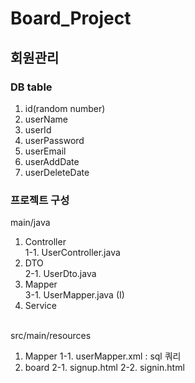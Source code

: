 # Board_Project

## 회원관리
### DB table
1. id(random number)
2. userName
3. userId
4. userPassword
5. userEmail
6. userAddDate
7. userDeleteDate

### 프로젝트 구성
main/java <br/>

1. Controller <br/>
1-1. UserController.java <br/>
2. DTO <br/>
2-1. UserDto.java  <br/>
3. Mapper <br/>
3-1. UserMapper.java (I) <br/>
4. Service <br/>  <br/>

src/main/resources  <br/>
1. Mapper
1-1. userMapper.xml : sql 쿼리
2. board
2-1. signup.html
2-2. signin.html
